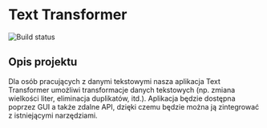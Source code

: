 # Text Transformer
![Build status](https://travis-ci.com/090393/Text-Transformer.svg?branch=main)
## Opis projektu
Dla osób pracujących z danymi tekstowymi nasza aplikacja Text Transformer umożliwi transformacje danych tekstowych (np. zmiana wielkości liter, eliminacja duplikatów, itd.). Aplikacja będzie dostępna poprzez GUI a także zdalne API, dzięki czemu będzie można ją zintegrować z istniejącymi narzędziami.
